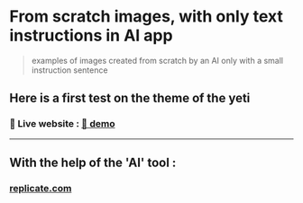 # From scratch images, with only text instructions in AI app

> examples of images created from scratch by an AI
> only with a small instruction sentence

## Here is a first test on the theme of the yeti
### 🚀 Live website : [🔗 demo](https://ipopop.github.io/ai_text_2_img/)

---

## With the help of the 'AI' tool :

### [replicate.com]("https://replicate.com/explore")
